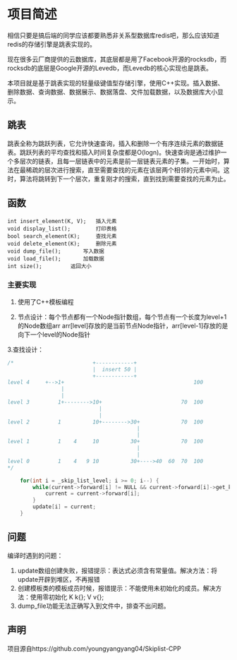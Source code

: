 # 项目简述

相信只要是搞后端的同学应该都要熟悉非关系型数据库redis吧，那么应该知道redis的存储引擎是跳表实现的。

现在很多云厂商提供的云数据库，其底层都是用了Facebook开源的rocksdb，而rocksdb的底层是Google开源的Levedb，而Levedb的核心实现也是跳表。

本项目就是基于跳表实现的轻量级键值型存储引擎，使用C++实现。插入数据、删除数据、查询数据、数据展示、数据落盘、文件加载数据，以及数据库大小显示。

## 跳表

跳表全称为跳跃列表，它允许快速查询，插入和删除一个有序连续元素的数据链表。跳跃列表的平均查找和插入时间复杂度都是O(logn)。快速查询是通过维护一个多层次的链表，且每一层链表中的元素是前一层链表元素的子集。一开始时，算法在最稀疏的层次进行搜索，直至需要查找的元素在该层两个相邻的元素中间。这时，算法将跳转到下一个层次，重复刚才的搜索，直到找到需要查找的元素为止。

## 函数

	int insert_element(K, V);	插入元素
	void display_list();		打印表格
	bool search_element(K);		查找元素
	void delete_element(K);		删除元素
	void dump_file();		写入数据
	void load_file();		加载数据
	int size();			返回大小



### 主要实现

1. 使用了C++模板编程

2. 节点设计：每个节点都有一个Node指针数组，每个节点有一个长度为level+1的Node数组arr
arr[level]存放的是当前节点Node指针，arr[level-1]存放的是向下一个level的Node指针

3.查找设计： 

~~~c++
/*                         +------------+
                           |  insert 50 |
                           +------------+
level 4     +-->1+                                         100
                 |
                 |                        
level 3         1+-------->10+				           70  100
                             |                 
                             |                 
level 2         1          10+-------->30+             70  100
                                    	 |     
                                         |     
level 1         1    4     10          30+             70  100
                                         |     
                                         |     					
level 0         1    4   9 10          30+---->40  60  70  100                                          
*/

	for(int i = _skip_list_level; i >= 0; i--) {
		while(current->forward[i] != NULL && current->forward[i]->get_key() < key) {
			current = current->forward[i];
		}
		update[i] = current; 
	}
~~~

## 问题

编译时遇到的问题：

1. update数组创建失败，报错提示：表达式必须含有常量值。解决方法：将update开辟到堆区，不再报错
2. 创建模板类的模板成员时候，报错提示：不能使用未初始化的成员。解决方法：使用零初始化 K k{}; V v{};
3. dump_file功能无法正确写入到文件中，排查不出问题。



## 声明

项目源自https://github.com/youngyangyang04/Skiplist-CPP
